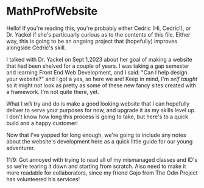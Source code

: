 # MathProfWebsite

Hello! If you're reading this, you're probably either Cedric (Hi, Cedric!),
or Dr. Yackel if she's particuarly curious as to the contents of this file.
Either way, this is going to be an ongoing project that (hopefully) improves
alongside Cedric's skill. 

I talked with Dr. Yackel on Sept 1,2023 about her goal of making a website that
had been shelved for a couple of years. I was taking a gap semester and learning 
Front End Web Development, and I said: "Can I help design your website?" and I got
a yes, so here we are! Keep in mind, I'm *self taught* so it might not look as pretty
as some of these new fancy sites created with a framework. I'm not quite there, yet.

What I *will* try and do is make a good looking website that I can hopefully deliver 
to serve your purposes for now, and upgrade it as my skills level up. I don't know how long this process is going to take, but here's to a quick build and a happy customer! 

Now that I've yapped for long enough, we're going to include any notes about the website's development here as a quick little guide for our young adventurer.


11/9: Got annoyed with trying to read all of my mismanaged classes and ID's so we're tearing it down and starting from scratch. Also need to make it more readable for collaborators, since my friend Gojo from The Odin Project has volunteered his services!